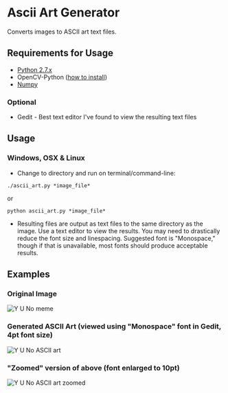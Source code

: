 # Ascii Art Generator
Converts images to ASCII art text files.

## Requirements for Usage
- [Python 2.7.x](https://www.python.org/)
- OpenCV-Python ([how to install](http://opencv-python-tutroals.readthedocs.io/en/latest/py_tutorials/py_setup/py_setup_in_windows/py_setup_in_windows.html))
- [Numpy](http://www.numpy.org/)

### Optional
- Gedit - Best text editor I've found to view the resulting text files

## Usage
### Windows, OSX & Linux
- Change to directory and run on terminal/command-line:

```./ascii_art.py *image_file*```

or

```python ascii_art.py *image_file*```

- Resulting files are output as text files to the same directory as the image. Use a text editor to view the results. You may need to drastically reduce the font size and linespacing. Suggested font is "Monospace," though if that is unavailable, most fonts should produce acceptable results.

## Examples
### Original Image
![Y U No meme](https://github.com/jtompkins84/ascii_art_generator/blob/master/test_images/YUNo_meme.jpg "Y U No meme")
### Generated ASCII Art (viewed using "Monospace" font in Gedit, 4pt font size)
![Y U No ASCII art](https://github.com/jtompkins84/ascii_art_generator/blob/master/test_images/yuno_example.PNG "Y U No ASCII art")
### "Zoomed" version of above (font enlarged to 10pt)
![Y U No ASCII art zoomed](https://github.com/jtompkins84/ascii_art_generator/blob/master/test_images/yuno_example_zoomed.PNG "Y U No ASCII art zoomed")
